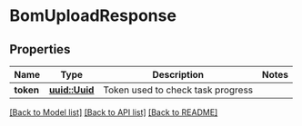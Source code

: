 # BomUploadResponse

## Properties

Name | Type | Description | Notes
------------ | ------------- | ------------- | -------------
**token** | [**uuid::Uuid**](uuid::Uuid.md) | Token used to check task progress | 

[[Back to Model list]](../README.md#documentation-for-models) [[Back to API list]](../README.md#documentation-for-api-endpoints) [[Back to README]](../README.md)



